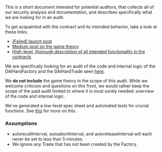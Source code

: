 This is a short document intended for potential auditors, that collects all of our security analysis and documentation, and describes specifically what we are looking for in an audit.

To get acquainted with the contract and its intended behavior, take a look at these links:
- [(Failed) launch post](https://www.reddit.com/r/ethereum/comments/bdetr2/daihard_the_unkillable_cryptofiat_gateway_any/)
- [Medium post on the game theory](https://medium.com/@coinop.logan/daihard-game-theory-21a456ef224e)
- [High-level, thorough description of all intended functionality in the contracts](high_level_feature_spec.md)

We are specifically looking for an audit of the code and internal logic of the DAIHardFactory and the DAIHardTrade seen [here](https://github.com/burnable-tech/DAIHard/blob/33b5e15163001f0a5b75244308c915d5d5c7eaf4/solidity/DAIHard.sol).

We **do not include** the game theory in the scope of this audit. While we welcome criticism and questions on this front, we would rather keep the scope of the paid audit limited to where it is most sorely needed: overview of the code and internal logic.

We've generated a low-level spec sheet and automated tests for crucial functions. See [this](spec_sheet_and_tests.md) for more on this.

### Assumptions

- autorecallInterval, autoabortInterval, and autoreleaseInterval will each never be set to less than 5 minutes.
- We ignore any Trade that has not been created by the Factory.